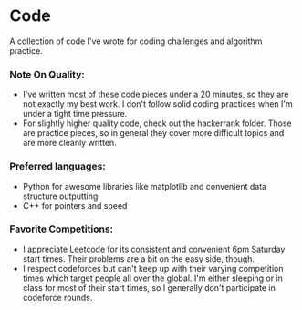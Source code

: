 # Code
A collection of code I've wrote for coding challenges and algorithm practice.

### Note On Quality:
 - I've written most of these code pieces under a 20 minutes, so they are not exactly my best work. I don't follow solid coding practices when I'm under a tight time pressure.
 - For slightly higher quality code, check out the hackerrank folder. Those are  practice pieces, so in general they cover more difficult topics and are more cleanly written.

### Preferred languages:
 - Python for awesome libraries like matplotlib and convenient data structure outputting
 - C++ for pointers and speed

### Favorite Competitions:
 - I appreciate Leetcode for its consistent and convenient 6pm Saturday start times. Their problems are a bit on the easy side, though.
 - I respect codeforces but can't keep up with their varying competition times which target people all over the global. I'm either sleeping or in class for most of their start times, so I generally don't participate in codeforce rounds.